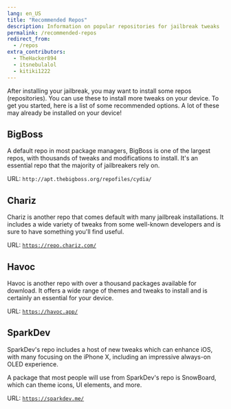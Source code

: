 ```yaml
---
lang: en_US
title: "Recommended Repos"
description: Information on popular repositories for jailbreak tweaks
permalink: /recommended-repos
redirect_from:
  - /repos
extra_contributors:
  - TheHacker894
  - itsnebulalol
  - kitiki1222
---
```


After installing your jailbreak, you may want to install some repos (<router-link to="/faq#repos">repositories</router-link>). You can use these to install more tweaks on your device. To get you started, here is a list of some recommended options. A lot of these may already be installed on your device!

## BigBoss

A default repo in most package managers, BigBoss is one of the largest repos, with thousands of tweaks and modifications to install. It's an essential repo that the majority of jailbreakers rely on.

URL: `http://apt.thebigboss.org/repofiles/cydia/`

## Chariz

Chariz is another repo that comes default with many jailbreak installations. It includes a wide variety of tweaks from some well-known developers and is sure to have something you'll find useful.

URL: [`https://repo.chariz.com/`](https://repo.chariz.com/)

## Havoc

Havoc is another repo with over a thousand packages available for download. It offers a wide range of themes and tweaks to install and is certainly an essential for your device.

URL: [`https://havoc.app/`](https://havoc.app/)

## SparkDev

SparkDev's repo includes a host of new tweaks which can enhance iOS, with many focusing on the iPhone X, including an impressive always-on OLED experience.

A package that most people will use from SparkDev's repo is SnowBoard, which can theme icons, UI elements, and more.

URL: [`https://sparkdev.me/`](https://sparkdev.me/)


